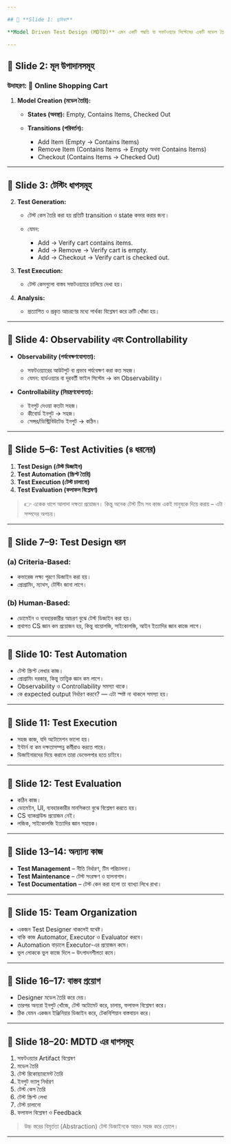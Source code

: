 ```yaml
---

## 🔹 **Slide 1: ভূমিকা**

**Model Driven Test Design (MDTD)** এমন একটি পদ্ধতি যা সফটওয়্যার সিস্টেমের একটি মডেল তৈরি করে এবং সেই মডেল থেকে টেস্ট কেস তৈরি করে।

---
```


## 🔹 **Slide 2: মূল উপাদানসমূহ**

### উদাহরণ: 🛒 **Online Shopping Cart**

1. **Model Creation (মডেল তৈরি):**

   * **States (অবস্থা):** Empty, Contains Items, Checked Out
   * **Transitions (পরিবর্তন):**

     * Add Item (Empty → Contains Items)
     * Remove Item (Contains Items → Empty অথবা Contains Items)
     * Checkout (Contains Items → Checked Out)

---

## 🔹 **Slide 3: টেস্টিং ধাপসমূহ**

2. **Test Generation:**

   * টেস্ট কেস তৈরি করা হয় প্রতিটি transition ও state কভার করার জন্য।
   * যেমন:

     * Add → Verify cart contains items.
     * Add → Remove → Verify cart is empty.
     * Add → Checkout → Verify cart is checked out.

3. **Test Execution:**

   * টেস্ট কেসগুলো বাস্তব সফটওয়্যারে চালিয়ে দেখা হয়।

4. **Analysis:**

   * প্রত্যাশিত ও প্রকৃত আচরণের মধ্যে পার্থক্য বিশ্লেষণ করে ত্রুটি খোঁজা হয়।

---

## 🔹 **Slide 4: Observability এবং Controllability**

* **Observability (পর্যবেক্ষণযোগ্যতা):**

  * সফটওয়্যারের আউটপুট বা প্রভাব পর্যবেক্ষণ করা কত সহজ।
  * যেমন: হার্ডওয়্যার বা দূরবর্তী ফাইল সিস্টেম → কম Observability।

* **Controllability (নিয়ন্ত্রণযোগ্যতা):**

  * ইনপুট দেওয়া কতটা সহজ।
  * কীবোর্ড ইনপুট → সহজ।
  * সেন্সর/ডিস্ট্রিবিউটেড ইনপুট → কঠিন।

---

## 🔹 **Slide 5–6: Test Activities (৪ ধরনের)**

1. **Test Design (টেস্ট ডিজাইন)**
2. **Test Automation (স্ক্রিপ্ট তৈরি)**
3. **Test Execution (টেস্ট চালানো)**
4. **Test Evaluation (ফলাফল বিশ্লেষণ)**

> 👉 একেক ধাপে আলাদা দক্ষতা প্রয়োজন। কিন্তু অনেক টেস্ট টিম সব কাজ একই মানুষকে দিয়ে করায় – এটা সম্পদের অপচয়।

---

## 🔹 **Slide 7–9: Test Design ধরন**

### (a) **Criteria-Based:**

* কভারেজ লক্ষ্য পূরণে ডিজাইন করা হয়।
* প্রোগ্রামিং, ম্যাথস, টেস্টিং জানা লাগে।

### (b) **Human-Based:**

* ডোমেইন ও ব্যবহারকারীর আচরণ বুঝে টেস্ট ডিজাইন করা হয়।
* প্রথাগত CS জ্ঞান কম প্রয়োজন হয়, কিন্তু বায়োলজি, সাইকোলজি, আইন ইত্যাদির জ্ঞান কাজে লাগে।

---

## 🔹 **Slide 10: Test Automation**

* টেস্ট স্ক্রিপ্ট লেখার কাজ।
* প্রোগ্রামিং দরকার, কিন্তু তাত্ত্বিক জ্ঞান কম লাগে।
* Observability ও Controllability সমস্যা থাকে।
* কে expected output নির্ধারণ করবে? — এটা স্পষ্ট না থাকলে সমস্যা হয়।

---

## 🔹 **Slide 11: Test Execution**

* সহজ কাজ, যদি অটোমেশন ভালো হয়।
* ইন্টার্ন বা কম দক্ষতাসম্পন্ন কর্মীরাও করতে পারে।
* ডিজাইনারদের দিয়ে করালে তারা ডেভেলপার হতে চাইবে।

---

## 🔹 **Slide 12: Test Evaluation**

* কঠিন কাজ।
* ডোমেইন, UI, ব্যবহারকারীর মানসিকতা বুঝে বিশ্লেষণ করতে হয়।
* CS ব্যাকগ্রাউন্ড প্রয়োজন নেই।
* লজিক, সাইকোলজি ইত্যাদির জ্ঞান সহায়ক।

---

## 🔹 **Slide 13–14: অন্যান্য কাজ**

* **Test Management** – নীতি নির্ধারণ, টিম পরিচালনা।
* **Test Maintenance** – টেস্ট সংরক্ষণ ও হালনাগাদ।
* **Test Documentation** – টেস্ট কেন করা হলো তা ব্যাখ্যা লিখে রাখা।

---

## 🔹 **Slide 15: Team Organization**

* একজন Test Designer থাকলেই যথেষ্ট।
* বাকি কাজ Automator, Executor ও Evaluator করবে।
* Automation বাড়ালে Executor-এর প্রয়োজন কমে।
* ভুল লোককে ভুল কাজে দিলে – উৎপাদনশীলতা কমে।

---

## 🔹 **Slide 16–17: বাস্তব প্রয়োগ**

* Designer মডেল তৈরি করে দেয়।
* তারপর অন্যরা ইনপুট খোঁজে, টেস্ট অটোমেট করে, চালায়, ফলাফল বিশ্লেষণ করে।
* ঠিক যেমন একজন ইঞ্জিনিয়ার ডিজাইন করে, টেকনিশিয়ান বাস্তবায়ন করে।

---

## 🔹 **Slide 18–20: MDTD এর ধাপসমূহ**

1. সফটওয়্যার Artifact বিশ্লেষণ
2. মডেল তৈরি
3. টেস্ট রিকোয়্যারমেন্ট তৈরি
4. ইনপুট ভ্যালু নির্ধারণ
5. টেস্ট কেস তৈরি
6. টেস্ট স্ক্রিপ্ট লেখা
7. টেস্ট চালানো
8. ফলাফল বিশ্লেষণ ও Feedback

> উচ্চ স্তরের বিমূর্ততা (Abstraction) টেস্ট ডিজাইনকে আরও সহজ করে তোলে।

---


